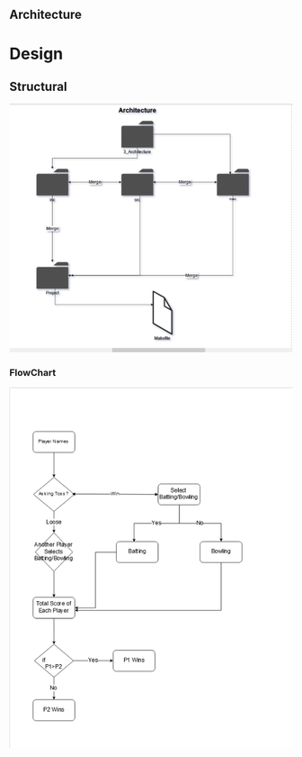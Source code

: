 ## Architecture

# Design
## Structural

![Structure](./structurechart.png)


### FlowChart

![FlowChart](./FlowChart.png)
